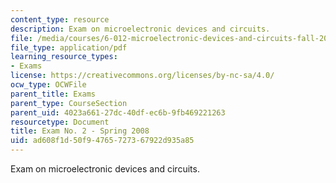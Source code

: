 ```yaml
---
content_type: resource
description: Exam on microelectronic devices and circuits.
file: /media/courses/6-012-microelectronic-devices-and-circuits-fall-2009/ad608f1d50f94765727367922d935a85_MIT6_012F09_exam2_s08.pdf
file_type: application/pdf
learning_resource_types:
- Exams
license: https://creativecommons.org/licenses/by-nc-sa/4.0/
ocw_type: OCWFile
parent_title: Exams
parent_type: CourseSection
parent_uid: 4023a661-27dc-40df-ec6b-9fb469221263
resourcetype: Document
title: Exam No. 2 - Spring 2008
uid: ad608f1d-50f9-4765-7273-67922d935a85
---
```

Exam on microelectronic devices and circuits.